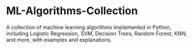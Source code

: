 # ML-Algorithms-Collection
A collection of machine learning algorithms implemented in Python, including Logistic Regression, SVM, Decision Trees, Random Forest, KNN, and more, with examples and explanations.
